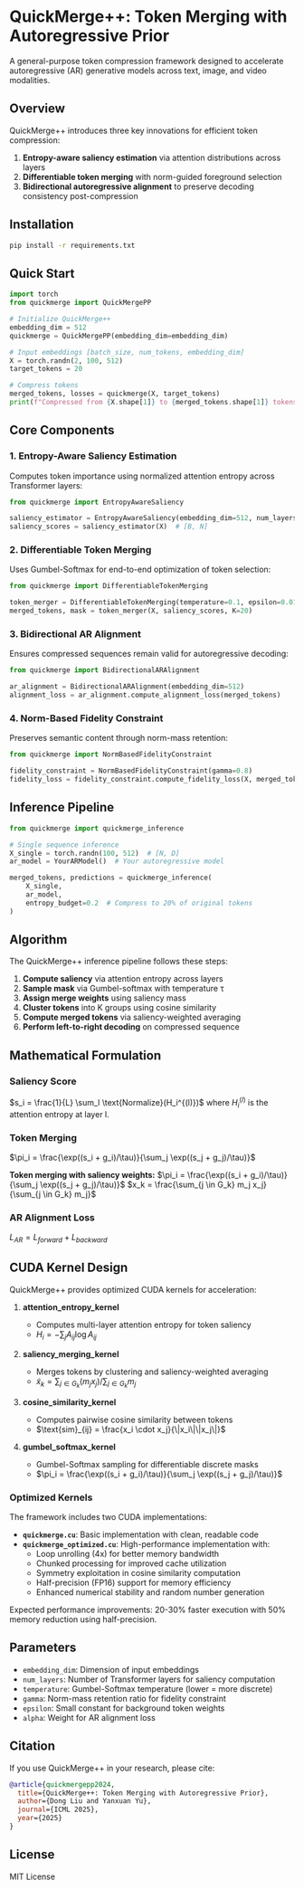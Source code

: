 # QuickMerge++: Token Merging with Autoregressive Prior

A general-purpose token compression framework designed to accelerate autoregressive (AR) generative models across text, image, and video modalities.

## Overview

QuickMerge++ introduces three key innovations for efficient token compression:

1. **Entropy-aware saliency estimation** via attention distributions across layers
2. **Differentiable token merging** with norm-guided foreground selection  
3. **Bidirectional autoregressive alignment** to preserve decoding consistency post-compression

## Installation

```bash
pip install -r requirements.txt
```

## Quick Start

```python
import torch
from quickmerge import QuickMergePP

# Initialize QuickMerge++
embedding_dim = 512
quickmerge = QuickMergePP(embedding_dim=embedding_dim)

# Input embeddings [batch_size, num_tokens, embedding_dim]
X = torch.randn(2, 100, 512)
target_tokens = 20

# Compress tokens
merged_tokens, losses = quickmerge(X, target_tokens)
print(f"Compressed from {X.shape[1]} to {merged_tokens.shape[1]} tokens")
```

## Core Components

### 1. Entropy-Aware Saliency Estimation

Computes token importance using normalized attention entropy across Transformer layers:

```python
from quickmerge import EntropyAwareSaliency

saliency_estimator = EntropyAwareSaliency(embedding_dim=512, num_layers=12)
saliency_scores = saliency_estimator(X)  # [B, N]
```

### 2. Differentiable Token Merging

Uses Gumbel-Softmax for end-to-end optimization of token selection:

```python
from quickmerge import DifferentiableTokenMerging

token_merger = DifferentiableTokenMerging(temperature=0.1, epsilon=0.01)
merged_tokens, mask = token_merger(X, saliency_scores, K=20)
```

### 3. Bidirectional AR Alignment

Ensures compressed sequences remain valid for autoregressive decoding:

```python
from quickmerge import BidirectionalARAlignment

ar_alignment = BidirectionalARAlignment(embedding_dim=512)
alignment_loss = ar_alignment.compute_alignment_loss(merged_tokens)
```

### 4. Norm-Based Fidelity Constraint

Preserves semantic content through norm-mass retention:

```python
from quickmerge import NormBasedFidelityConstraint

fidelity_constraint = NormBasedFidelityConstraint(gamma=0.8)
fidelity_loss = fidelity_constraint.compute_fidelity_loss(X, merged_tokens)
```

## Inference Pipeline

```python
from quickmerge import quickmerge_inference

# Single sequence inference
X_single = torch.randn(100, 512)  # [N, D]
ar_model = YourARModel()  # Your autoregressive model

merged_tokens, predictions = quickmerge_inference(
    X_single, 
    ar_model, 
    entropy_budget=0.2  # Compress to 20% of original tokens
)
```

## Algorithm

The QuickMerge++ inference pipeline follows these steps:

1. **Compute saliency** via attention entropy across layers
2. **Sample mask** via Gumbel-softmax with temperature τ
3. **Assign merge weights** using saliency mass
4. **Cluster tokens** into K groups using cosine similarity
5. **Compute merged tokens** via saliency-weighted averaging
6. **Perform left-to-right decoding** on compressed sequence

## Mathematical Formulation

### Saliency Score
$s_i = \frac{1}{L} \sum_l \text{Normalize}(H_i^{(l)})$
where $H_i^{(l)}$ is the attention entropy at layer l.

### Token Merging
$\pi_i = \frac{\exp((s_i + g_i)/\tau)}{\sum_j \exp((s_j + g_j)/\tau)}$

**Token merging with saliency weights:**
$\pi_i = \frac{\exp((s_i + g_i)/\tau)}{\sum_j \exp((s_j + g_j)/\tau)}$
$x_k = \frac{\sum_{j \in G_k} m_j x_j}{\sum_{j \in G_k} m_j}$

### AR Alignment Loss
$L_{AR} = L_{forward} + L_{backward}$

## CUDA Kernel Design

QuickMerge++ provides optimized CUDA kernels for acceleration:

1. **attention_entropy_kernel**
   - Computes multi-layer attention entropy for token saliency
   - $H_i = -\sum_j A_{ij} \log A_{ij}$

2. **saliency_merging_kernel**
   - Merges tokens by clustering and saliency-weighted averaging
   - $\tilde{x}_k = \sum_{j \in G_k} (m_j x_j) / \sum_{j \in G_k} m_j$

3. **cosine_similarity_kernel**
   - Computes pairwise cosine similarity between tokens
   - $\text{sim}_{ij} = \frac{x_i \cdot x_j}{\|x_i\|\|x_j\|}$

4. **gumbel_softmax_kernel**
   - Gumbel-Softmax sampling for differentiable discrete masks
   - $\pi_i = \frac{\exp((s_i + g_i)/\tau)}{\sum_j \exp((s_j + g_j)/\tau)}$

### Optimized Kernels

The framework includes two CUDA implementations:

- **`quickmerge.cu`**: Basic implementation with clean, readable code
- **`quickmerge_optimized.cu`**: High-performance implementation with:
  - Loop unrolling (4x) for better memory bandwidth
  - Chunked processing for improved cache utilization
  - Symmetry exploitation in cosine similarity computation
  - Half-precision (FP16) support for memory efficiency
  - Enhanced numerical stability and random number generation

Expected performance improvements: 20-30% faster execution with 50% memory reduction using half-precision.

## Parameters

- `embedding_dim`: Dimension of input embeddings
- `num_layers`: Number of Transformer layers for saliency computation
- `temperature`: Gumbel-Softmax temperature (lower = more discrete)
- `gamma`: Norm-mass retention ratio for fidelity constraint
- `epsilon`: Small constant for background token weights
- `alpha`: Weight for AR alignment loss

## Citation

If you use QuickMerge++ in your research, please cite:

```bibtex
@article{quickmergepp2024,
  title={QuickMerge++: Token Merging with Autoregressive Prior},
  author={Dong Liu and Yanxuan Yu},
  journal={ICML 2025},
  year={2025}
}
```

## License

MIT License 